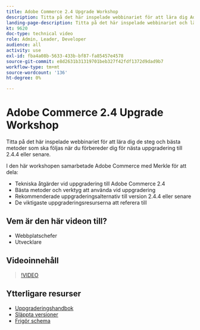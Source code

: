 ```yaml
---
title: Adobe Commerce 2.4 Upgrade Workshop
description: Titta på det här inspelade webbinariet för att lära dig Adobe Commerce uppgraderingssteg och bästa praxis för 2.4.4 eller senare.
landing-page-description: Titta på det här inspelade webbinariet och lär dig mer om uppgraderingsstegen för Adobe Commerce 2.4 och de bästa metoderna.
kt: 9620
doc-type: technical video
role: Admin, Leader, Developer
audience: all
activity: use
exl-id: fba4a08b-5633-433b-bf87-fa85457e4578
source-git-commit: e8d2631b31319701beb327f42fdf1372d9dad9b7
workflow-type: tm+mt
source-wordcount: '136'
ht-degree: 0%

---
```


# Adobe Commerce 2.4 Upgrade Workshop

Titta på det här inspelade webbinariet för att lära dig de steg och bästa metoder som ska följas när du förbereder dig för nästa uppgradering till 2.4.4 eller senare.

I den här workshopen samarbetade Adobe Commerce med Merkle för att dela:

- Tekniska åtgärder vid uppgradering till Adobe Commerce 2.4
- Bästa metoder och verktyg att använda vid uppgradering
- Rekommenderade uppgraderingsalternativ till version 2.4.4 eller senare
- De viktigaste uppgraderingsresurserna att referera till

## Vem är den här videon till?

- Webbplatschefer
- Utvecklare

## Videoinnehåll

>[!VIDEO](https://video.tv.adobe.com/v/340038?quality=12&learn=on)

## Ytterligare resurser

- [Uppgraderingshandbok](https://experienceleague.adobe.com/docs/commerce-operations/upgrade-guide/overview.html)
- [Släppta versioner](https://experienceleague.adobe.com/docs/commerce-operations/release/versions.html)
- [Frigör schema](https://experienceleague.adobe.com/docs/commerce-operations/release/planning/schedule.html)
